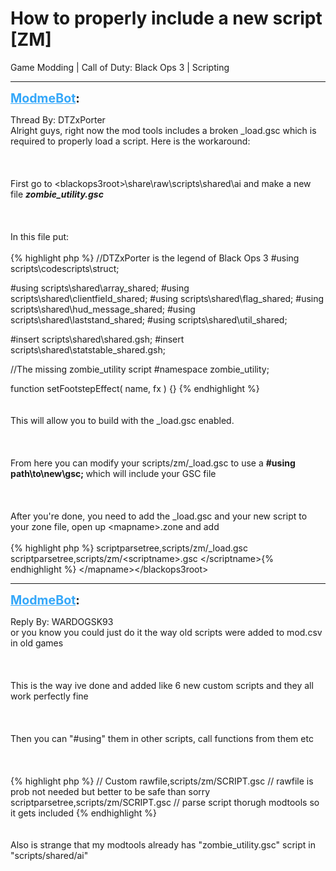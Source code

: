# How to properly include a new script [ZM]
Game Modding | Call of Duty: Black Ops 3 | Scripting

---
<strong style="font-size: 1.4em;"><span style="text-decoration: underline;text-decoration-color: #34a7f9;"><span style="color:#34a7f9;">ModmeBot</span></span>:</strong>

<p>Thread By: DTZxPorter<br />Alright guys, right now the mod tools includes a broken _load.gsc which is required to properly load a script. Here is the workaround:<br /><br /><br /><br />First go to &lt;blackops3root&gt;\share\raw\scripts\shared\ai and make a new file <em><strong>zombie_utility.gsc</strong></em><br /><br /><br /><br />In this file put:<br /><br />{% highlight php %}
//DTZxPorter is the legend of Black Ops 3
#using scripts\codescripts\struct;

#using scripts\shared\array_shared;
#using scripts\shared\clientfield_shared;
#using scripts\shared\flag_shared;
#using scripts\shared\hud_message_shared;
#using scripts\shared\laststand_shared;
#using scripts\shared\util_shared;

#insert scripts\shared\shared.gsh;
#insert scripts\shared\statstable_shared.gsh;

//The missing zombie_utility script
#namespace zombie_utility;


function setFootstepEffect( name, fx ) {}
{% endhighlight %}
<br /><br /><br />This will allow you to build with the _load.gsc enabled.<br /><br /><br /><br />From here you can modify your scripts/zm/_load.gsc to use a <strong>#using path\to\new\gsc; </strong>which will include your GSC file<br /><br /><br /><br />After you&#39;re done, you need to add the _load.gsc and your new script to your zone file, open up &lt;mapname&gt;.zone and add <br /><br />{% highlight php %}
scriptparsetree,scripts/zm/_load.gsc
scriptparsetree,scripts/zm/&lt;scriptname&gt;.gsc
&lt;/scriptname&gt;{% endhighlight %}
&lt;/mapname&gt;&lt;/blackops3root&gt;</p>

---
<strong style="font-size: 1.4em;"><span style="text-decoration: underline;text-decoration-color: #34a7f9;"><span style="color:#34a7f9;">ModmeBot</span></span>:</strong>

<p>Reply By: WARDOGSK93<br />or you know you could just do it the way old scripts were added to mod.csv in old games<br /><br /><br /><br />This is the way ive done and added like 6 new custom scripts and they all work perfectly fine<br /><br /><br /><br />Then you can &quot;#using&quot; them in other scripts, call functions from them etc<br /><br /><br /><br />{% highlight php %}
// Custom
rawfile,scripts/zm/SCRIPT.gsc // rawfile is prob not needed but better to be safe than sorry
scriptparsetree,scripts/zm/SCRIPT.gsc // parse script thorugh modtools so it gets included
{% endhighlight %}
<br /><br /><br />Also is strange that my modtools already has &quot;zombie_utility.gsc&quot; script in &quot;scripts/shared/ai&quot;</p>
